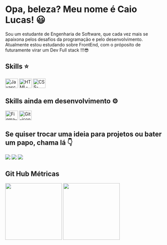 

<h1>
  Opa, beleza? Meu nome é Caio Lucas! 😃<br>
</h1>

<p> 
  Sou um estudante de Engenharia de Software, que cada vez mais se apaixona pelos desafios da programação e pelo desenvolvimento. Atualmente estou estudando sobre FrontEnd, com o próposito de futuramente virar um Dev Full stack !!!😎
</p>

<h2>
  Skills ⭐
</h2>

<div> 
  <img align="center" alt="Javascript-icon" height="30" width="40" src="https://cdn.jsdelivr.net/gh/devicons/devicon@latest/icons/javascript/javascript-plain.svg" />        
  <img align="center" alt="HTML-icon" height="30" width="40" src="https://cdn.jsdelivr.net/gh/devicons/devicon@latest/icons/html5/html5-original.svg">
  <img align="center" alt="CSS-icon" height="30" width="40" src="https://cdn.jsdelivr.net/gh/devicons/devicon@latest/icons/css3/css3-original.svg">
</div>

<h2>
  Skills ainda em desenvolvimento ⚙️
</h2>
<div>
  <img alt="Figma-icon" height="30" width="40" src="https://cdn.jsdelivr.net/gh/devicons/devicon@latest/icons/figma/figma-original.svg" /> 
  <img alt="Git-icon" height="30" width="40" src="https://cdn.jsdelivr.net/gh/devicons/devicon@latest/icons/git/git-plain.svg" />        
</div>


<h2>
  Se quiser trocar uma ideia para projetos ou bater um papo, chama lá 👇
</h2>
<div> 
  <a href="https://www.instagram.com/caio_dev0/" target="_blank"><img src="https://img.shields.io/badge/-Instagram-%23E4405F?style=for-the-badge&logo=instagram&logoColor=white" target="_blank"></a>
  <a href = "mailto:clucaszrtmain@gmail.com"><img src="https://img.shields.io/badge/-Gmail-%23333?style=for-the-badge&logo=gmail&logoColor=white" target="_blank"></a>
  <a href="https://www.linkedin.com/in/caio-lucas-118525343/" target="_blank"><img src="https://img.shields.io/badge/-LinkedIn-%230077B5?style=for-the-badge&logo=linkedin&logoColor=white" target="_blank"></a> 
</div>

<h2>Git Hub Métricas</h2>

<div>
  <img  height="180em" src="https://github-readme-stats.vercel.app/api?username=Caio-Dev0&show_icons=true&theme=radical">
  <img  height="180em" src="https://github-readme-stats.vercel.app/api/top-langs/?username=Caio-Dev0&theme=radical"
</div>
